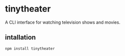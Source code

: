 # tinytheater
A CLI interface for watching television shows and movies.
## intallation
`npm install tinytheater`
